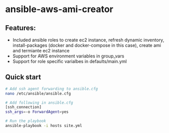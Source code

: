 # ansible-aws-ami-creator

## Features:
* Included ansible roles to create ec2 instance, refresh dynamic inventory, install-packages (docker and docker-compose in this case), create ami and termiante ec2 instance
* Support for AWS environment variables in group_vars
* Support for role specific varialbes in defaults/main.yml

## Quick start

```bash
# Add ssh agent forwarding to ansible.cfg
nano /etc/ansible/ansible.cfg

# Add following in ansible.cfg
[ssh_connection]
ssh_args=-o ForwardAgent=yes

# Run the playbook
ansible-playbook -i hosts site.yml
```